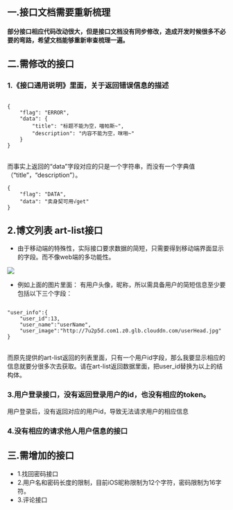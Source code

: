 ## 一.接口文档需要重新梳理
#### 部分接口相应代码改动很大，但是接口文档没有同步修改，造成开发时候很多不必要的弯路，希望文档能够重新审查梳理一遍。

## 二.需修改的接口
### 1.《接口通用说明》里面，关于返回错误信息的描述
<pre>
<code>
{
    "flag": "ERROR",
    "data": {
        "title": "标题不能为空，喵帕斯~",
        "description": "内容不能为空，咪啪~"
    }
}
</code>
</pre>
而事实上返回的“data”字段对应的只是一个字符串，而没有一个字典值（“title”，“description”）。

<pre><code>{
    "flag": "DATA",
    "data": "卖身契可用√get"
}</code></pre>


## 2.博文列表 art-list接口
* 由于移动端的特殊性，实际接口要求数据的简短，只需要得到移动端界面显示的字段。而不像web端的多功能性。

![](http://7u2p5d.com1.z0.glb.clouddn.com/pic_1.png)

* 例如上面的图片里面：
有用户头像，昵称，所以需具备用户的简短信息至少要包括以下三个字段：
<pre>
<code>
"user_info":{
	"user_id":13,
	"user_name":"userName",
	"user_image":"http://7u2p5d.com1.z0.glb.clouddn.com/userHead.jpg"
}
</code>
</pre>

而原先提供的art-list返回的列表里面，只有一个用户id字段，那么我要显示相应的信息就要分很多次去获取。请在art-list返回数据里面，把user_id替换为以上的结构体。

### 3.用户登录接口，没有返回登录用户的id，也没有相应的token。
用户登录后，没有返回对应的用户id，导致无法请求用户的相应信息 

### 4.没有相应的请求他人用户信息的接口

## 三.需增加的接口

* 1.找回密码接口
* 2.用户名和密码长度的限制，目前iOS昵称限制为12个字符，密码限制为16字符。
* 3.评论接口
